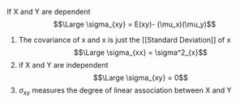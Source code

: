
If X and Y are dependent
$$\Large \sigma_{xy} = E(xy)- (\mu_x)(\mu_y)$$
1. The covariance of x and x is just the [[Standard Deviation]] of x $$\Large \sigma_{xx} = \sigma^2_{x}$$
2. if X and Y are independent $$\Large \sigma_{xy} = 0$$
3. $\sigma_{xy}$ measures the degree of linear association between X and Y


